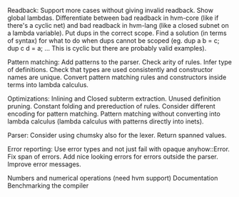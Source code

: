 Readback:
  Support more cases without giving invalid readback.
  Show global lambdas.
  Differentiate between bad readback in hvm-core (like if there's a cyclic net) and bad readback in hvm-lang (like a closed subnet on a lambda variable).
  Put dups in the correct scope.
  Find a solution (in terms of syntax) for what to do when dups cannot be scoped (eg. dup a b = c; dup c d = a; ... This is cyclic but there are probably valid examples).

Pattern matching:
  Add patterns to the parser.
  Check arity of rules.
  Infer type of definitions.
  Check that types are used consistently and constructor names are unique.
  Convert pattern matching rules and constructors inside terms into lambda calculus.

Optimizations:
  Inlining and Closed subterm extraction.
  Unused definition pruning.
  Constant folding and prereduction of rules.
  Consider different encoding for pattern matching.
  Pattern matching without converting into lambda calculus (lambda calculus with patterns directly into inets).

Parser:
  Consider using chumsky also for the lexer.
  Return spanned values.

Error reporting:
  Use error types and not just fail with opaque anyhow::Error.
  Fix span of errors.
  Add nice looking errors for errors outside the parser.
  Improve error messages.

Numbers and numerical operations (need hvm support)
Documentation
Benchmarking the compiler

